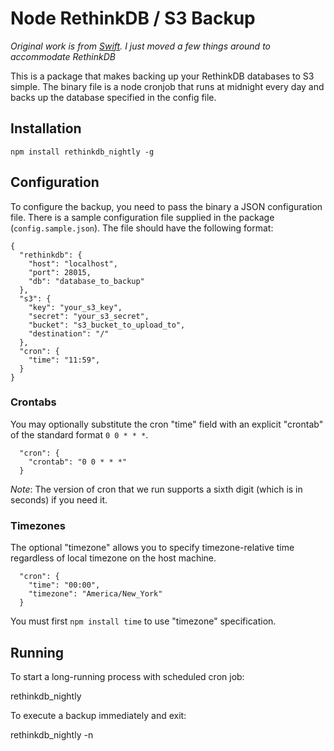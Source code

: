 # Node RethinkDB / S3 Backup

*Original work is from [Swift](https://github.com/theycallmeswift/node-mongodb-s3-backup). I just moved a few things around to accommodate RethinkDB*

This is a package that makes backing up your RethinkDB databases to S3 simple.
The binary file is a node cronjob that runs at midnight every day and backs up
the database specified in the config file.

## Installation

    npm install rethinkdb_nightly -g

## Configuration

To configure the backup, you need to pass the binary a JSON configuration file.
There is a sample configuration file supplied in the package (`config.sample.json`).
The file should have the following format:

    {
      "rethinkdb": {
        "host": "localhost",
        "port": 28015,
        "db": "database_to_backup"
      },
      "s3": {
        "key": "your_s3_key",
        "secret": "your_s3_secret",
        "bucket": "s3_bucket_to_upload_to",
        "destination": "/"
      },
      "cron": {
        "time": "11:59",
      }
    }

### Crontabs

You may optionally substitute the cron "time" field with an explicit "crontab"
of the standard format `0 0 * * *`.

      "cron": {
        "crontab": "0 0 * * *"
      }

*Note*: The version of cron that we run supports a sixth digit (which is in seconds) if
you need it.

### Timezones

The optional "timezone" allows you to specify timezone-relative time regardless
of local timezone on the host machine.

      "cron": {
        "time": "00:00",
        "timezone": "America/New_York"
      }

You must first `npm install time` to use "timezone" specification.

## Running

To start a long-running process with scheduled cron job:

  rethinkdb_nightly <path to config file>

To execute a backup immediately and exit:

  rethinkdb_nightly -n <path to config file>
